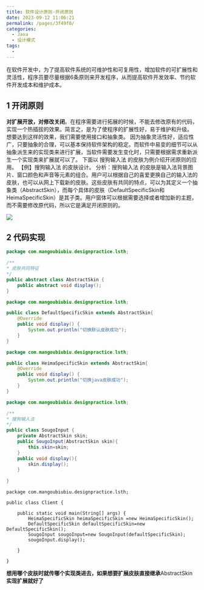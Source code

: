 ```yaml
---
title: 软件设计原则-开闭原则
date: 2023-09-12 11:06:21
permalink: /pages/3f49f0/
categories:
  - Java
  - 设计模式
tags:
  - 
---
```

在软件开发中，为了提高软件系统的可维护性和可复用性，增加软件的可扩展性和灵活性，程序员要尽量根据6条原则来开发程序，从而提高软件开发效率、节约软件开发成本和维护成本。
## 1  开闭原则
**对扩展开放，对修改关闭**。在程序需要进行拓展的时候，不能去修改原有的代码，实现一个热插拔的效果。简言之，是为了使程序的扩展性好，易于维护和升级。
想要达到这样的效果，我们需要使用接口和抽象类。
因为抽象灵活性好，适应性广，只要抽象的合理，可以基本保持软件架构的稳定。而软件中易变的细节可以从抽象派生来的实现类来进行扩展，当软件需要发生变化时，只需要根据需求重新派生一个实现类来扩展就可以了。
下面以 搜狗输入法 的皮肤为例介绍开闭原则的应用。
【例】搜狗输入法 的皮肤设计。
分析：搜狗输入法 的皮肤是输入法背景图片、窗口颜色和声音等元素的组合。用户可以根据自己的喜爱更换自己的输入法的皮肤，也可以从网上下载新的皮肤。这些皮肤有共同的特点，可以为其定义一个抽象类（AbstractSkin），而每个具体的皮肤（DefaultSpecificSkin和HeimaSpecificSkin）是其子类。用户窗体可以根据需要选择或者增加新的主题，而不需要修改原代码，所以它是满足开闭原则的。

![](https://raw.gitmirror.com/KwFruit/basic-picture-service/note-v1.0.0/img/202309121110938.png)
## 2 代码实现
```java
package com.mangoubiubiu.designpractice.lsth;

/**
* 皮肤共同特征
*/
public abstract class AbstractSkin {
    public abstract void display();
}

```
```java
package com.mangoubiubiu.designpractice.lsth;

public class DefaultSpecificSkin extends AbstractSkin{
    @Override
    public void display() {
        System.out.println("切换默认皮肤成功");
    }
}

```
```java
package com.mangoubiubiu.designpractice.lsth;

public class HeimaSpecificSkin extends AbstractSkin{
    @Override
    public void display() {
        System.out.println("切换java皮肤成功");
    }
}

```
```java
package com.mangoubiubiu.designpractice.lsth;

/**
* 搜狗输入法
*/
public class SougoInput {
    private AbstractSkin skin;
    public SougoInput(AbstractSkin skin){
        this.skin=skin;
    }
    public void display(){
        skin.display();
    }
    
}

```
```shell
package com.mangoubiubiu.designpractice.lsth;

public class Client {

    public static void main(String[] args) {
        HeimaSpecificSkin heimaSpecificSkin =new HeimaSpecificSkin();
        DefaultSpecificSkin defaultSpecificSkin=new DefaultSpecificSkin();
        SougoInput sougoInput=new SougoInput(defaultSpecificSkin);
        sougoInput.display();

    }

}

```
**想用哪个皮肤时就传哪个实现类进去，如果想要扩展皮肤直接继承**AbstractSkin**实现扩展就好了**
